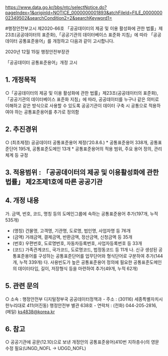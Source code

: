 https://www.data.go.kr/bbs/ntc/selectNotice.do?pageIndex=1&originId=NOTICE_0000000001893&atchFileId=FILE_000000002349502&searchCondition2=2&searchKeyword1=

#행정안전부고시 제2020-66호
「공공데이터의 제공 및 이용 활성화에 관한 법률」제23조(공공데이터의 표준화),「공공기관의 데이터베이스 표준화 지침」에 따라 「공공데이터 공통표준용어」를 개정하고 다음과 같이 고시합니다. 

2020년 12월 15일 
행정안전부장관

「공공데이터 공통표준용어」개정 고시

## 1. 개정목적 
 ○「공공데이터의 제공 및 이용 활성화에 관한 법률」제23조(공공데이터의 표준화),「공공기관의 데이터베이스 표준화 지침」에 따라, 공공데이터를 누구나 같은 의미로 이해하고 같은 방식으로 사용할 수 있도록 공공기관이 데이터 구축 시 공통으로 적용하여야 하는 공통표준용어를 추가로 정의함

## 2. 추진경위
  ○ (최초제정) 공공데이터 공통표준용어 제정(‘20.8.6.)
    * 공통표준용어 338개, 공통표준단어 195개, 공통표준도메인 13개
    * 공통표준용어의 적용 범위, 주요 용어 정의, 관리체계 등 규정

## 3. 적용범위 : 「공공데이터의 제공 및 이용활성화에 관한 법률」 제2조제1호에 따른 공공기관

## 4. 개정 내용
 가. 금액, 번호, 코드, 명칭 등의 도메인그룹에 속하는 공통표준용어 추가(197개, 누적 535개)
   - (명칭) 건물명, 고객명, 기관명, 도로명, 법인명, 사업자명 등 76개
   - (금액) 거래금액, 결제금액, 반환금액, 정산금액, 신청금액 등 35개
   - (번호) 우편번호, 도로명번호, 자동차등록번호, 사업자등록번호 등 33개
   - (코드) 가족관계코드, 국가코드, 도로명코드, 법정동코드 등 11개
 나. 신규 생성된 공통표준용어를 구성하는 공통표준단어를 업무단어와 형식단어로 구분하여 추가(144개, 누적 339개)
 다. 사용빈도가 높은 공통표준용어 정의에 필요한 공통표준도메인의 데이터타입, 길이, 저장형식 등을 마련하여 추가(49개, 누적 62개)

## 5. 관련 문의
  ○ 소속 : 행정안전부 디지털정부국 공공데이터정책과
    - 주소 : (30116) 세종특별자치시 한누리대로 411(어진동) 행정안전부 별관 638호
    - 연락처 : (전화) 044-205-2816, (메일) ks4838@korea.kr

## 6. 참고 
  ○ 공공기관에 공문(12.10)으로 보낸 개정안의 공통표준용어(410번 지하층수)의 영문 수정 필요(UNGD_NOFL -> UDGD_NOFL)
